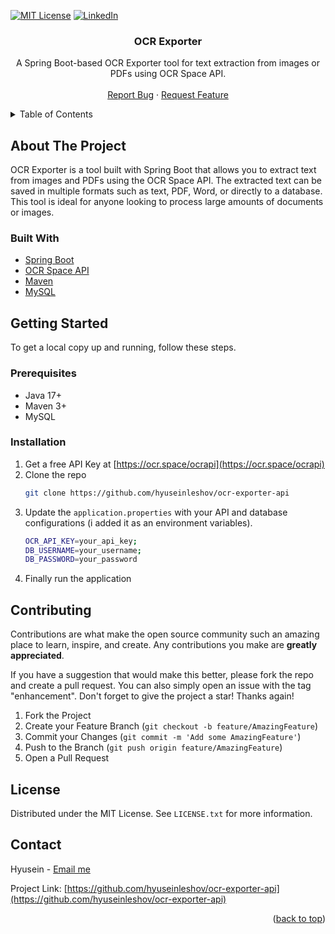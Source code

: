 <a id="readme-top"></a>

<!-- PROJECT SHIELDS -->
[![MIT License][license-shield]][license-url]
[![LinkedIn][linkedin-shield]][linkedin-url]



<h3 align="center">OCR Exporter</h3>

  <p align="center">
    A Spring Boot-based OCR Exporter tool for text extraction from images or PDFs using OCR Space API.
    <br />
    <br />
    <a href="https://github.com/hyuseinleshov/ocr-exporter-api/issues/new?labels=bug&template=bug-report---.md">Report Bug</a>
    ·
    <a href="https://github.com/hyuseinleshov/ocr-exporter-api/issues/new?labels=enhancement&template=feature-request---.md">Request Feature</a>
  </p>
</div>



<!-- TABLE OF CONTENTS -->
<details>
  <summary>Table of Contents</summary>
  <ol>
    <li>
      <a href="#about-the-project">About The Project</a>
      <ul>
        <li><a href="#built-with">Built With</a></li>
      </ul>
    </li>
    <li>
      <a href="#getting-started">Getting Started</a>
      <ul>
        <li><a href="#prerequisites">Prerequisites</a></li>
        <li><a href="#installation">Installation</a></li>
      </ul>
    </li>
    <li><a href="#contributing">Contributing</a></li>
    <li><a href="#license">License</a></li>
    <li><a href="#contact">Contact</a></li>
  </ol>
</details>



<!-- ABOUT THE PROJECT -->
## About The Project

OCR Exporter is a tool built with Spring Boot that allows you to extract text from images and PDFs using the OCR Space API.
The extracted text can be saved in multiple formats such as text, PDF, Word, or directly to a database.
This tool is ideal for anyone looking to process large amounts of documents or images.



### Built With

* [Spring Boot](https://spring.io/projects/spring-boot)
* [OCR Space API](https://ocr.space/ocrapi)
* [Maven](https://maven.apache.org/)
* [MySQL](https://www.mysql.com/)



<!-- GETTING STARTED -->
## Getting Started

To get a local copy up and running, follow these steps.

### Prerequisites
- Java 17+
- Maven 3+
- MySQL

### Installation

1. Get a free API Key at [https://ocr.space/ocrapi](https://ocr.space/ocrapi)
2. Clone the repo
   ```sh
   git clone https://github.com/hyuseinleshov/ocr-exporter-api
3. Update the `application.properties` with your API and database configurations (i added it as an environment variables).
   ```sh
   OCR_API_KEY=your_api_key;
   DB_USERNAME=your_username;
   DB_PASSWORD=your_password
5. Finally run the application



<!-- CONTRIBUTING -->
## Contributing

Contributions are what make the open source community such an amazing place to learn, inspire, and create. Any contributions you make are **greatly appreciated**.

If you have a suggestion that would make this better, please fork the repo and create a pull request. You can also simply open an issue with the tag "enhancement".
Don't forget to give the project a star! Thanks again!

1. Fork the Project
2. Create your Feature Branch (`git checkout -b feature/AmazingFeature`)
3. Commit your Changes (`git commit -m 'Add some AmazingFeature'`)
4. Push to the Branch (`git push origin feature/AmazingFeature`)
5. Open a Pull Request



<!-- LICENSE -->
## License

Distributed under the MIT License. See `LICENSE.txt` for more information.



<!-- CONTACT -->
## Contact

Hyusein - [Email me](mailto:hl.dev.acc@gmail.com)

Project Link: [https://github.com/hyuseinleshov/ocr-exporter-api](https://github.com/hyuseinleshov/ocr-exporter-api)

<p align="right">(<a href="#readme-top">back to top</a>)</p>



<!-- MARKDOWN LINKS & IMAGES -->
[license-shield]: https://img.shields.io/github/license/hyuseinleshov/ocr-exporter-api.svg?style=for-the-badge
[license-url]: https://github.com/hyuseinleshov/ocr-exporter-api/blob/main/LICENSE
[linkedin-shield]: https://img.shields.io/badge/-LinkedIn-black.svg?style=for-the-badge&logo=linkedin&colorB=555
[linkedin-url]: https://www.linkedin.com/in/hyuseinleshov/
